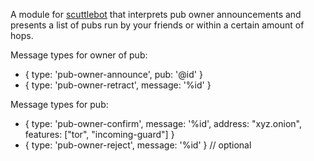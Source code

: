 A module for [scuttlebot](https://github.com/ssbc/scuttlebot) that
interprets pub owner announcements and presents a list of pubs run by
your friends or within a certain amount of hops.

Message types for owner of pub:
 - { type: 'pub-owner-announce', pub: '@id' }
 - { type: 'pub-owner-retract', message: '%id' }

Message types for pub:
 - { type: 'pub-owner-confirm', message: '%id', address: "xyz.onion", features: ["tor", "incoming-guard"] }
 - { type: 'pub-owner-reject', message: '%id' } // optional
